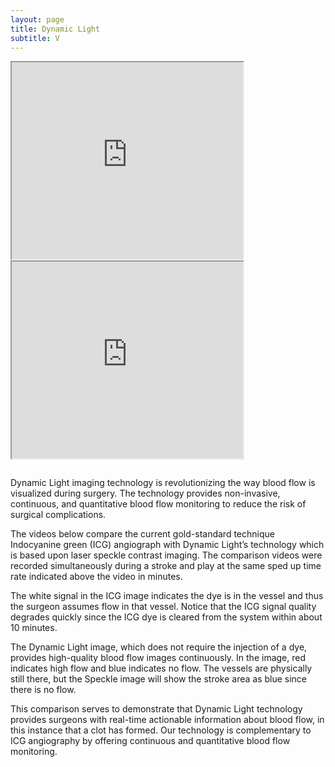 ```yaml
---
layout: page
title: Dynamic Light
subtitle: V
---
```


<div style="float:left;width:auto;margin-right:10px;"> 
  <iframe src="https://www.youtube.com/embed/BhNg6djiNUo?autoplay=1&loop=1&start=22"
          width="370" height="315" allow="autoplay; encrypted-media" allowfullscreen>
  </iframe>
</div>

<div style="float:left;width:auto;"> 
  <iframe src="https://www.youtube.com/embed/9eUf1SX7Jcc?autoplay=1&loop=1&start=22"
          width="370" height="315" allow="autoplay; encrypted-media" allowfullscreen>
  </iframe>
</div> <div style="clear:both;height:1em;"></div>


Dynamic Light imaging technology is revolutionizing the way blood flow is visualized during surgery. The technology provides non-invasive, continuous, and quantitative blood flow monitoring to reduce the risk of surgical complications.

The videos below compare the current gold-standard technique Indocyanine green (ICG) angiograph with Dynamic Light’s technology which is based upon laser speckle contrast imaging. The comparison videos were recorded simultaneously during a stroke and play at the same sped up time rate indicated above the video in minutes.

The white signal in the ICG image indicates the dye is in the vessel and thus the surgeon assumes flow in that vessel. Notice that the ICG signal quality degrades quickly since the ICG dye is cleared from the system within about 10 minutes. 

The Dynamic Light image, which does not require the injection of a dye, provides high-quality blood flow images continuously. In the image, red indicates high flow and blue indicates no flow. The vessels are physically still there, but the Speckle image will show the stroke area as blue since there is no flow.

This comparison serves to demonstrate that Dynamic Light technology provides surgeons with real-time actionable information about blood flow, in this instance that a clot has formed. Our technology is complementary to ICG angiography by offering continuous and quantitative blood flow monitoring.


<br> 



<!--
autoplay=1&
<div style="position:relative;height:0;padding-bottom:10%">
  <iframe src="https://www.youtube.com/embed/BhNg6djiNUo?autoplay=1&loop=1"
    width="420" height="315" frameborder="0" allow="autoplay; encrypted-media" allowfullscreen>
  </iframe>
</div>
-->
